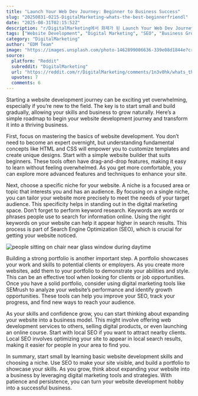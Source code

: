 ```yaml
---
title: "Launch Your Web Dev Journey: Beginner to Business Success"
slug: "20250831-0215-DigitalMarketing-whats-the-best-beginnerfriendl"
date: "2025-08-31T02:15:52Z"
description: "r/DigitalMarketing에서 화제가 된 Launch Your Web Dev Journey: Beginner to Business Success에 대한 깊이 있는 분석과 인사이트"
tags: ["Website Development", "Digital Marketing", "SEO", "Business Growth"]
category: "DigitalMarketing"
author: "EDM Team"
image: "https://images.unsplash.com/photo-1462899006636-339e08d1844e?crop=entropy&cs=tinysrgb&fit=max&fm=jpg&ixid=M3w3OTU0NDF8MHwxfHNlYXJjaHwzNnx8YnVzaW5lc3N8ZW58MXwwfHx8MTc1NjYwNjU0M3ww&ixlib=rb-4.1.0&q=80&w=1080"
source:
  platform: "Reddit"
  subreddit: "DigitalMarketing"
  url: "https://reddit.com/r/DigitalMarketing/comments/1n3v0hk/whats_the_best_beginnerfriendly_roadmap_for/"
  upvotes: 7
  comments: 6
---
```


Starting a website development journey can be exciting yet overwhelming, especially if you’re new to the field. The key is to start small and build gradually, allowing your skills and business to grow naturally. Here’s a simple roadmap to begin your website development journey and transform it into a thriving business. 

First, focus on mastering the basics of website development. You don’t need to become an expert overnight, but understanding fundamental concepts like HTML and CSS will empower you to customize templates and create unique designs. Start with a simple website builder that suits beginners. These tools often have drag-and-drop features, making it easy to learn without feeling overwhelmed. As you get more comfortable, you can explore more advanced features and techniques to enhance your site.

Next, choose a specific niche for your website. A niche is a focused area or topic that interests you and has an audience. By focusing on a single niche, you can tailor your website more precisely to meet the needs of your target audience. This specificity helps in standing out in the digital marketing space. Don’t forget to perform keyword research. Keywords are words or phrases people use to search for information online. Using the right keywords on your website can help it appear higher in search results. This process is part of Search Engine Optimization (SEO), which is crucial for getting your website noticed.

![people sitting on chair near glass window during daytime](https://images.unsplash.com/photo-1610374792793-f016b77ca51a?crop=entropy&cs=tinysrgb&fit=max&fm=jpg&ixid=M3w3OTU0NDF8MHwxfHNlYXJjaHw0N3x8YnVzaW5lc3MlMjBtZWV0aW5nfGVufDF8MHx8fDE3NTY2MDY1NDR8MA&ixlib=rb-4.1.0&q=80&w=1080)

Building a strong portfolio is another important step. A portfolio showcases your work and skills to potential clients or employers. As you create more websites, add them to your portfolio to demonstrate your abilities and style. This can be an effective tool when looking for clients or job opportunities. Once you have a solid portfolio, consider using digital marketing tools like SEMrush to analyze your website’s performance and identify growth opportunities. These tools can help you improve your SEO, track your progress, and find new ways to reach your audience.

As your skills and confidence grow, you can start thinking about expanding your website into a business model. This might involve offering web development services to others, selling digital products, or even launching an online course. Start with local SEO if you want to attract nearby clients. Local SEO involves optimizing your site to appear in local search results, making it easier for people in your area to find you.

In summary, start small by learning basic website development skills and choosing a niche. Use SEO to make your site visible, and build a portfolio to showcase your skills. As you grow, think about expanding your website into a business by leveraging digital marketing tools and strategies. With patience and persistence, you can turn your website development hobby into a successful business.